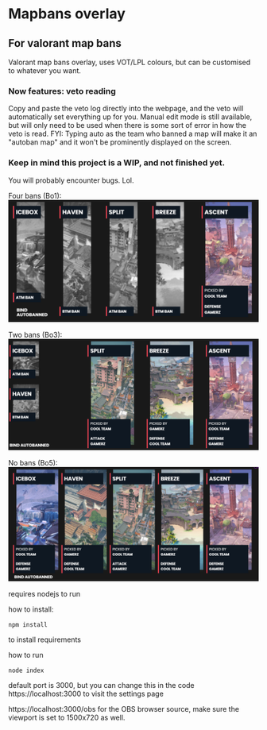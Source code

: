 # Mapbans overlay
## For valorant map bans

Valorant map bans overlay, uses VOT/LPL colours, but can be customised to whatever you want.

### Now features: veto reading
Copy and paste the veto log directly into the webpage, and the veto will automatically set everything up for you.
Manual edit mode is still available, but will only need to be used when there is some sort of error in how the veto is read.
FYI: Typing auto as the team who banned a map will make it an "autoban map" and it won't be prominently displayed on the screen.

### Keep in mind this project is a WIP, and not finished yet.
You will probably encounter bugs. Lol.

Four bans (Bo1):
![Four Bans Example](example_images/4bans.png)

Two bans (Bo3):
![Two Bans Example](example_images/2bans.png)

No bans (Bo5):
![No Bans Example](example_images/nobans.png)

requires nodejs to run

how to install:
```
npm install
```
to install requirements

how to run
```
node index
```
default port is 3000, but you can change this in the code
https://localhost:3000 to visit the settings page

https://localhost:3000/obs for the OBS browser source,
make sure the viewport is set to 1500x720 as well.



